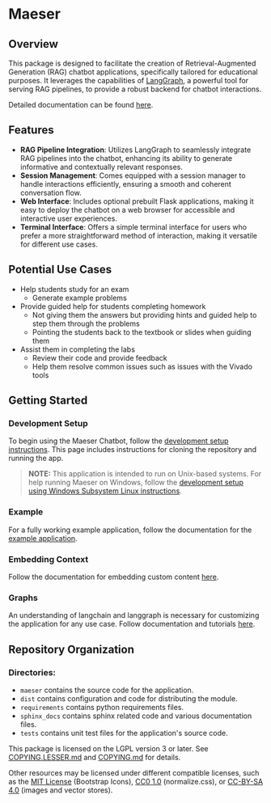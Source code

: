 # Maeser
## Overview
This package is designed to facilitate the creation of Retrieval-Augmented Generation (RAG) chatbot applications, specifically tailored for educational purposes. It leverages the capabilities of [LangGraph](https://langchain-ai.github.io/langgraph/), a powerful tool for serving RAG pipelines, to provide a robust backend for chatbot interactions.

Detailed documentation can be found [here](https://byu-cpe.github.io/Maeser/).
## Features
- **RAG Pipeline Integration**: Utilizes LangGraph to seamlessly integrate RAG pipelines into the chatbot, enhancing its ability to generate informative and contextually relevant responses.
- **Session Management**: Comes equipped with a session manager to handle interactions efficiently, ensuring a smooth and coherent conversation flow.
- **Web Interface**: Includes optional prebuilt Flask applications, making it easy to deploy the chatbot on a web browser for accessible and interactive user experiences.
- **Terminal Interface**: Offers a simple terminal interface for users who prefer a more straightforward method of interaction, making it versatile for different use cases.
## Potential Use Cases
* Help students study for an exam
  * Generate example problems
* Provide guided help for students completing homework
  * Not giving them the answers but providing hints and guided help to step them through the problems
  * Pointing the students back to the textbook or slides when guiding them
* Assist them in completing the labs
  * Review their code and provide feedback
  * Help them resolve common issues such as issues with the Vivado tools

## Getting Started
### Development Setup
To begin using the Maeser Chatbot, follow the [development setup instructions](https://byu-cpe.github.io/Maeser/development/development_setup.html).
This page includes instructions for cloning the repository and running the app.

> **NOTE:** This application is intended to run on Unix-based systems. For help running Maeser on Windows, follow the [development setup using Windows Subsystem Linux instructions](https://byu-cpe.github.io/Maeser/development/wsl_development.html).
### Example
For a fully working example application, follow the documentation for the [example application](https://byu-cpe.github.io/Maeser/development/flask_example.html).
### Embedding Context
Follow the documentation for embedding custom content [here](https://byu-cpe.github.io/Maeser/development/embedding.html).
### Graphs
An understanding of langchain and langgraph is necessary for customizing the application for any use case. Follow documentation and tutorials [here](https://langchain-ai.github.io/langgraph/).

## Repository Organization
### Directories:
- `maeser` contains the source code for the application.
- `dist` contains configuration and code for distributing the module.
- `requirements` contains python requirements files.
- `sphinx_docs` contains sphinx related code and various documentation files.
- `tests` contains unit test files for the application's source code. 

This package is licensed on the LGPL version 3 or later.
See [COPYING.LESSER.md](COPYING.LESSER.md) and [COPYING.md](COPYING.md) for details.

Other resources may be licensed under different compatible licenses, such as the [MIT License](https://opensource.org/license/mit) (Bootstrap Icons), [CC0 1.0](https://creativecommons.org/publicdomain/zero/1.0/legalcode) (normalize.css), or [CC-BY-SA 4.0](https://creativecommons.org/licenses/by-sa/4.0/legalcode.en) (images and vector stores).
